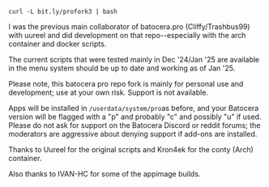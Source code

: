 ```
curl -L bit.ly/profork3 | bash
```


I was the previous main collaborator of batocera.pro (Cliffy/Trashbus99) with uureel and did development on that repo--especially with the arch container and 
docker scripts.

The current scripts that were tested mainly in Dec '24/Jan '25 are available in the menu system should be up to date and working as of Jan '25.

Please note, this batocera pro repo fork is mainly for personal use and development; 
use at your own risk. Support is not available. 

Apps will be installed in ```/userdata/system/pro```as before, and your Batocera version will be flagged with a "p" and probably "c" and possibly "u" if used. 
Please do not ask for support on the Batocera Discord or reddit forums; the moderators are aggressive about denying support if add-ons are 
installed.

Thanks to Uureel for the original scripts and Kron4ek for the conty (Arch) container.

Also thanks to IVAN-HC for some of the appimage builds.

